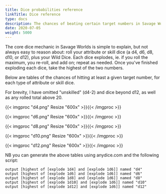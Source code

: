 ```yaml
---
title: Dice probabilities reference
linkTitle: Dice reference
type: docs
description: The chances of beating certain target numbers in Savage Worlds
date: 2020-07-05
weight: 5000
---
```


The core dice mechanic in Savage Worlds is simple to explain, but not always easy to reason about: roll your attribute or skill dice (a d4, d6, d8, d10, or d12), plus your Wild Dice. Each dice explodes, ie. if you roll the maximum, you re-roll, and add on; repeat as needed. Once you've finished exploding each dice, take the highest of the two numbers.

Below are tables of the chances of hitting at least a given target number, for each type of attribute or skill dice.

For brevity, I have omitted "unskilled" (d4-2) and dice beyond d12, as well as any rolled total above 20.

{{< imgproc "d4.png" Resize "600x" >}}{{< /imgproc >}}

{{< imgproc "d6.png" Resize "600x" >}}{{< /imgproc >}}

{{< imgproc "d8.png" Resize "600x" >}}{{< /imgproc >}}

{{< imgproc "d10.png" Resize "600x" >}}{{< /imgproc >}}

{{< imgproc "d12.png" Resize "600x" >}}{{< /imgproc >}}


NB you can generate the above tables using anydice.com and the following script:

```
output [highest of [explode 1d4] and [explode 1d6]] named "d4"
output [highest of [explode 1d6] and [explode 1d6]] named "d6"
output [highest of [explode 1d8] and [explode 1d6]] named "d8"
output [highest of [explode 1d10] and [explode 1d6]] named "d10"
output [highest of [explode 1d12] and [explode 1d6]] named "d12"
```
